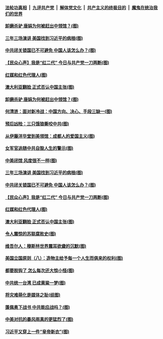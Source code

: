 ####  [法轮功真相](../../../../basic/blob/master/README.md?t=07281402) &nbsp;|&nbsp; [九评共产党](../../../../9ping.md/blob/master/README.md?t=07281402) &nbsp;|&nbsp; [解体党文化](../../../../jtdwh.md/blob/master/README.md?t=07281402)  &nbsp;|&nbsp; [共产主义的终极目的](../../../../gczydzjmd.md/blob/master/README.md?t=07281402) &nbsp;|&nbsp; [魔鬼在统治我们的世界](../../../../mgztzwmdsj.md/blob/master/README.md?t=07281402) 

#### [卸磨杀驴 唐娟为何被赶出中领馆？(图)](../pages/p4/941111.md?t=07281402) 

#### [三年三场演讲 美国找到习近平的病根(图)](../pages/p4/941012.md?t=07281402) 

#### [中共闭关锁国已不可避免 中国人该怎么办？(图)](../pages/p4/940983.md?t=07281402) 

#### [【民众心声】我是“红二代” 今日与共产党一刀两断(图)](../pages/p4/940379.md?t=07281402) 

#### [红媒和红色代理人(图)](../pages/p4/940985.md?t=07281402) 

#### [澳大利亚翻脸 正式否认中国主张(图)](../pages/p4/940986.md?t=07281402) 

#### [卸磨杀驴 唐娟为何被赶出中领馆？(图)](../pages/p4/941111.md?t=07281402) 

#### [何清涟：面对新冷战：中国方向、决心、手段三缺一(图)](../pages/p4/941102.md?t=07281402) 

#### [预后凶险：三只饿狼撕咬中共(图)](../pages/p4/941101.md?t=07281402) 

#### [从伊藤洋华堂到美领馆：成都人的爱国主义(图)](../pages/p4/941098.md?t=07281402) 

#### [女军官追随中共自毁人生的警示(图)](../pages/p4/941095.md?t=07281402) 

#### [中美闭馆 风度很不一样(图)](../pages/p4/941094.md?t=07281402) 

#### [三年三场演讲 美国找到习近平的病根(图)](../pages/p4/941012.md?t=07281402) 

#### [中共闭关锁国已不可避免 中国人该怎么办？(图)](../pages/p4/940983.md?t=07281402) 

#### [【民众心声】我是“红二代” 今日与共产党一刀两断(图)](../pages/p4/940379.md?t=07281402) 

#### [红媒和红色代理人(图)](../pages/p4/940985.md?t=07281402) 

#### [澳大利亚翻脸 正式否认中国主张(图)](../pages/p4/940986.md?t=07281402) 

#### [令人震惊的苏联腐败史(图)](../pages/p4/940982.md?t=07281402) 

#### [维吾尔人：穆斯林世界震耳欲聋的沉默(图)](../pages/p4/940981.md?t=07281402) 

#### [美国立国原则（八）：造物主给予每一个人生而俱来的权利(图)](../pages/p4/940980.md?t=07281402) 

#### [都要脱钩了 怎么每次还大惊小怪(图)](../pages/p4/940769.md?t=07281402) 

#### [中共统一台湾 已成黄粱一梦(图)](../pages/p4/940780.md?t=07281402) 

#### [将灾难萌化是媒体之耻(组图)](../pages/p4/940784.md?t=07281402) 

#### [蓬佩奥下战书 中共能应战吗？(图)](../pages/p4/940774.md?t=07281402) 

#### [中美对抗的暴风雨真的更猛烈了(图)](../pages/p4/940886.md?t=07281402) 

#### [习近平又穿上一件“皇帝新衣”(图)](../pages/p4/940893.md?t=07281402) 

